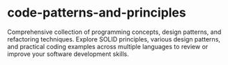 # code-patterns-and-principles
Comprehensive collection of programming concepts, design patterns, and refactoring techniques. Explore SOLID principles, various design patterns, and practical coding examples across multiple languages to review or improve your software development skills.
